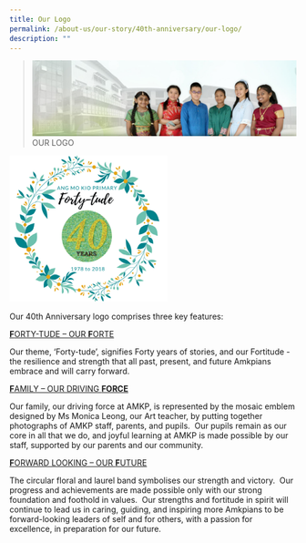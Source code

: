 ```yaml
---
title: Our Logo
permalink: /about-us/our-story/40th-anniversary/our-logo/
description: ""
---
```

> ![](/images/About%20Us/banner2-with%20bg.jpg)
>OUR LOGO 


<img src="/images/About%20Us/40th%20Anniversary/Logo_nobackgrd.png"  
     style="width:55%">


Our 40th Anniversary logo comprises three key features:

<u><b>F</b>ORTY-TUDE – OUR <b>F</b>ORTE</u>

Our theme, ‘Forty-tude’, signifies Forty years of stories, and our Fortitude \- the resilience and strength that all past, present, and future Amkpians embrace and will carry forward.

<u><b>F</b>AMILY – OUR DRIVING <b>FORCE</b></u>

Our family, our driving force at AMKP, is represented by the mosaic emblem designed by Ms Monica Leong, our Art teacher, by putting together photographs of AMKP staff, parents, and pupils.  Our pupils remain as our core in all that we do, and joyful learning at AMKP is made possible by our staff, supported by our parents and our community.

<u><b>F</b>ORWARD LOOKING – OUR <b>F</b>UTURE</u>

The circular floral and laurel band symbolises our strength and victory.  Our progress and achievements are made possible only with our strong foundation and foothold in values.  Our strengths and fortitude in spirit will continue to lead us in caring, guiding, and inspiring more Amkpians to be forward-looking leaders of self and for others, with a passion for excellence, in preparation for our future.